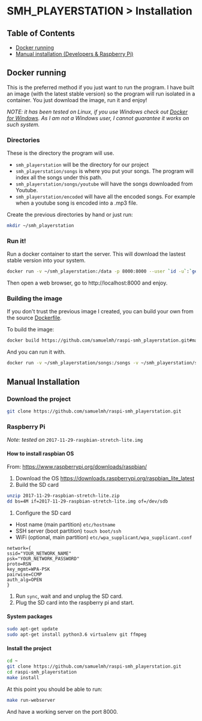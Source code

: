 # SMH_PLAYERSTATION > Installation

## Table of Contents
* [Docker running](#docker)
* [Manual installation (Developers & Raspberry Pi)](#manual)

## Docker running <a name="docker"></a>
This is the preferred method if you just want to run the program. I have built an image (with the latest stable version) so the program will run isolated in a container. You just download the image, run it and enjoy!

*NOTE: it has been tested on Linux, if you use Windows check out  [Docker for Windows](https://docs.docker.com/docker-for-windows/install/). As I am not a Windows user, I cannot guarantee it works on such system.*

### Directories
These is the directory the program will use.
* `smh_playerstation` will be the directory for our project
* `smh_playerstation/songs` is where you put your songs. The program will index all the songs under this path.
* `smh_playerstation/songs/youtube` will have the songs downloaded from Youtube.
* `smh_playerstation/encoded` will have all the encoded songs. For example when a youtube song is encoded into a .mp3 file.

Create the previous directories by hand or just run:
```bash
mkdir ~/smh_playerstation
```

### Run it!
Run a docker container to start the server. This will download the lastest stable version into your system.

```bash
docker run -v ~/smh_playerstation:/data -p 8000:8000 --user `id -u`:`getent group audio | awk -F: '{printf "%d", $3}'` --device /dev/snd -d samuelmh/playerstation
```

Then open a web browser, go to http://localhost:8000 and enjoy.

### Building the image
If you don't trust the previous image I created, you can build your own from the source [Dockerfile](https://github.com/samuelmh/raspi-smh_playerstation/blob/master/docker/PC/Dockerfile).

To build the image:
```bash
docker build https://github.com/samuelmh/raspi-smh_playerstation.git#master:docker/PC -t smh_playerstation
```
And you can run it with.
```bash
docker run -v ~/smh_playerstation/songs:/songs -v ~/smh_playerstation/songs_encoded:/songs_encoded -p 8000:8000 --user `id -u`:`getent group audio | awk -F: '{printf "%d", $3}'` --device /dev/snd -d --rm smh_playerstation
```


## Manual Installation <a name="manual"></a>


### Download the project
```bash
git clone https://github.com/samuelmh/raspi-smh_playerstation.git
```


### Raspberry Pi
*Note: tested on* `2017-11-29-raspbian-stretch-lite.img`

#### How to install raspbian OS
From: https://www.raspberrypi.org/downloads/raspbian/
1. Download the OS https://downloads.raspberrypi.org/raspbian_lite_latest
1. Build the SD card
```bash
unzip 2017-11-29-raspbian-stretch-lite.zip
dd bs=4M if=2017-11-29-raspbian-stretch-lite.img of=/dev/sdb
```
1. Configure the SD card
  * Host name (main partition) `etc/hostname`
  * SSH server (boot partition) `touch boot/ssh`
  * WiFi (optional, main partition) `etc/wpa_supplicant/wpa_supplicant.conf`
 ```
network={
 ssid="YOUR_NETWORK_NAME"
 psk="YOUR_NETWORK_PASSWORD"
 proto=RSN
 key_mgmt=WPA-PSK
 pairwise=CCMP
 auth_alg=OPEN
}
 ```
1. Run `sync`, wait and and unplug the SD card.
1. Plug the SD card into the raspberry pi and start.


#### System packages
```bash
sudo apt-get update
sudo apt-get install python3.6 virtualenv git ffmpeg
```

#### Install the project
```bash
cd ~
git clone https://github.com/samuelmh/raspi-smh_playerstation.git
cd raspi-smh_playerstation
make install
```

At this point you should be able to run:
```bash
make run-webserver
```
And have a working server on the port 8000.
